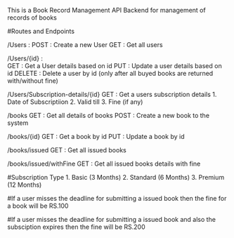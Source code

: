 This is a Book Record Management API Backend for management of records of books


#Routes and Endpoints

/Users :
    POST : Create a new User
    GET : Get all users

/Users/{id} :  
    GET : Get a User details based on id
    PUT : Update a user details based on id
    DELETE : Delete a user by id (only after all buyed     books are returned with/without fine)

/Users/Subscription-details/{id}
    GET : Get a users subscription details
    1. Date of Subscriptiion
    2. Valid till
    3. Fine (if any)

/books
    GET : Get all details of books
    POST : Create a new book to the system

/books/{id}
    GET : Get a book by id
    PUT : Update a book by id

/books/issued
    GET : Get all issued books

/books/issued/withFine
    GET : Get all issued books details with fine

#Subscription Type
    1. Basic (3 Months)
    2. Standard (6 Months)
    3. Premium (12 Months)

#If a user misses the deadline for submitting a issued book then the fine for a book will be RS.100

#If a user misses the deadline for submitting a issued book and also the subsciption expires then the fine will be RS.200